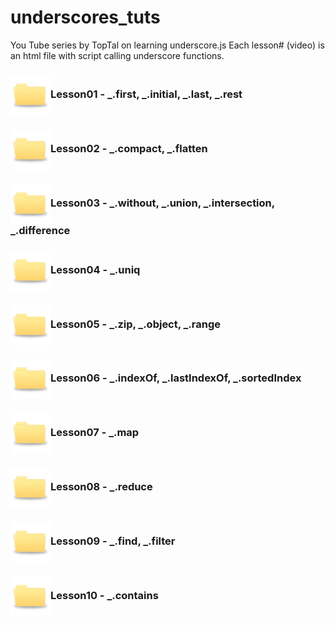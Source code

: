 # underscores_tuts
You Tube series by TopTal on learning underscore.js
Each lesson# (video) is an html file with script calling underscore functions.

### <img src="images/tab_folder.jpg" style="vertical-align:middle" width="64">Lesson01 - _.first, _.initial, _.last, _.rest
### <img src="images/tab_folder.jpg" style="vertical-align:middle" width="64">Lesson02 - _.compact, _.flatten
### <img src="images/tab_folder.jpg" style="vertical-align:middle" width="64">Lesson03 - _.without,  _.union, _.intersection, _.difference
### <img src="images/tab_folder.jpg" style="vertical-align:middle" width="64">Lesson04 - _.uniq
### <img src="images/tab_folder.jpg" style="vertical-align:middle" width="64">Lesson05 - _.zip, _.object, _.range
### <img src="images/tab_folder.jpg" style="vertical-align:middle" width="64">Lesson06 - _.indexOf,  _.lastIndexOf, _.sortedIndex
### <img src="images/tab_folder.jpg" style="vertical-align:middle" width="64">Lesson07 - _.map
### <img src="images/tab_folder.jpg" style="vertical-align:middle" width="64">Lesson08 - _.reduce
### <img src="images/tab_folder.jpg" style="vertical-align:middle" width="64">Lesson09 - _.find, _.filter
### <img src="images/tab_folder.jpg" style="vertical-align:middle" width="64">Lesson10 - _.contains
